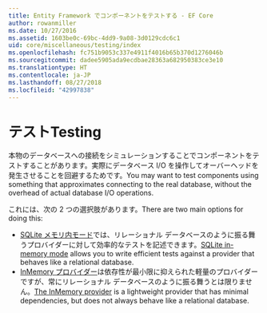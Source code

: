 ```yaml
---
title: Entity Framework でコンポーネントをテストする - EF Core
author: rowanmiller
ms.date: 10/27/2016
ms.assetid: 1603be0c-69bc-4dd9-9a08-3d0129cdc6c1
uid: core/miscellaneous/testing/index
ms.openlocfilehash: fc751b9053c337e4911f4016b65b370d1276046b
ms.sourcegitcommit: dadee5905ada9ecdbae28363a682950383ce3e10
ms.translationtype: HT
ms.contentlocale: ja-JP
ms.lasthandoff: 08/27/2018
ms.locfileid: "42997838"
---
```

# <a name="testing"></a><span data-ttu-id="f3a2c-102">テスト</span><span class="sxs-lookup"><span data-stu-id="f3a2c-102">Testing</span></span>

<span data-ttu-id="f3a2c-103">本物のデータベースへの接続をシミュレーションすることでコンポーネントをテストすることがあります。実際にデータベース I/O を操作してオーバーヘッドを発生させることを回避するためです。</span><span class="sxs-lookup"><span data-stu-id="f3a2c-103">You may want to test components using something that approximates connecting to the real database, without the overhead of actual database I/O operations.</span></span>

<span data-ttu-id="f3a2c-104">これには、次の 2 つの選択肢があります。</span><span class="sxs-lookup"><span data-stu-id="f3a2c-104">There are two main options for doing this:</span></span>
 * <span data-ttu-id="f3a2c-105">[SQLite メモリ内モード](sqlite.md)では、リレーショナル データベースのように振る舞うプロバイダーに対して効率的なテストを記述できます。</span><span class="sxs-lookup"><span data-stu-id="f3a2c-105">[SQLite in-memory mode](sqlite.md) allows you to write efficient tests against a provider that behaves like a relational database.</span></span>
 * <span data-ttu-id="f3a2c-106">[InMemory プロバイダー](in-memory.md)は依存性が最小限に抑えられた軽量のプロバイダーですが、常にリレーショナル データベースのように振る舞うとは限りません。</span><span class="sxs-lookup"><span data-stu-id="f3a2c-106">[The InMemory provider](in-memory.md) is a lightweight provider that has minimal dependencies, but does not always behave like a relational database.</span></span>
